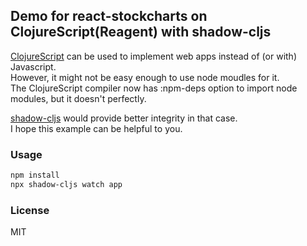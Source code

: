 Demo for react-stockcharts on ClojureScript(Reagent) with shadow-cljs
----

[ClojureScript](https://clojurescript.org/) can be used to implement web apps instead of (or with) Javascript.  
However, it might not be easy enough to use node moudles for it.  
The ClojureScript compiler now has :npm-deps option to import node modules, but it doesn't perfectly.

[shadow-cljs](https://github.com/thheller/shadow-cljs) would provide better integrity in that case.  
I hope this example can be helpful to you.

### Usage

```bash
npm install
npx shadow-cljs watch app
```

### License

MIT
